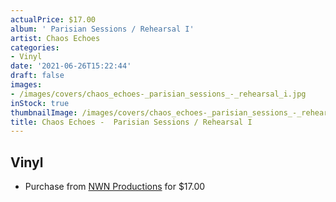 ```yaml
---
actualPrice: $17.00
album: ' Parisian Sessions / Rehearsal I'
artist: Chaos Echoes
categories:
- Vinyl
date: '2021-06-26T15:22:44'
draft: false
images:
- /images/covers/chaos_echoes-_parisian_sessions_-_rehearsal_i.jpg
inStock: true
thumbnailImage: /images/covers/chaos_echoes-_parisian_sessions_-_rehearsal_i-thumb.jpg
title: Chaos Echoes -  Parisian Sessions / Rehearsal I
---
```


## Vinyl
* Purchase from [NWN Productions](http://shop.nwnprod.com/index.php?route=product/product&path=75&product_id=8493&sort=pd.name&order=ASC) for $17.00
